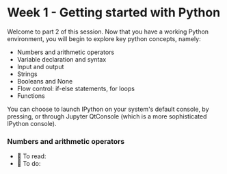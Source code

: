 # Week 1 - Getting started with Python

Welcome to part 2 of this session. Now that you have a working Python environment, you will begin to
explore key python concepts, namely:

- Numbers and arithmetic operators
- Variable declaration and syntax
- Input and output
- Strings
- Booleans and None
- Flow control: if-else statements, for loops
- Functions

You can choose to launch IPython on your system's default console, by pressing, or through Jupyter QtConsole (which is a more sophisticated IPython console).

### Numbers and arithmetic operators

- :book: To read:
- :pencil: To do: